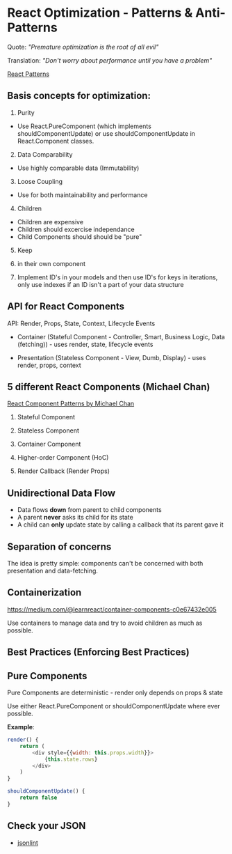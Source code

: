 # React Optimization - Patterns & Anti-Patterns

Quote: *"Premature optimization is the root of all evil"* 

Translation: *"Don't worry about performance until you have a problem"*


[React Patterns](http://reactpatterns.com/)

## Basis concepts for optimization:

1. Purity
- Use React.PureComponent (which implements shouldComponentUpdate) or use shouldComponentUpdate in React.Component classes. 

2. Data Comparability 
- Use highly comparable data (Immutability)

3. Loose Coupling
- Use for both maintainability and performance

4. Children
- Children are expensive
- Children should excercise independance
- Child Components should should be "pure"

5. Keep <li> in their own component

6. Implement ID's in your models and then use ID's for keys in iterations, only use indexes if an ID isn't a part of your data structure


## API for React Components
API: Render, Props, State, Context, Lifecycle Events

- Container (Stateful Component - Controller, Smart, Business Logic, Data (fetching)) - uses render, state, lifecycle events

- Presentation (Stateless Component - View, Dumb, Display) - uses render, props, context


## 5 different React Components (Michael Chan)
[React Component Patterns by Michael Chan](https://www.youtube.com/watch?v=YaZg8wg39QQ)

1. Stateful Component

2. Stateless Component

3. Container Component

4. Higher-order Component (HoC)

5. Render Callback (Render Props)

## Unidirectional Data Flow
- Data flows **down** from parent to child components
- A parent **never** asks its child for its state
- A child can **only** update state by calling a callback that its parent gave it

## Separation of concerns
The idea is pretty simple: components can't be concerned with both presentation and data-fetching. 
[](https://gist.github.com/chantastic/fc9e3853464dffdb1e3c)

## Containerization 
https://medium.com/@learnreact/container-components-c0e67432e005

Use containers to manage data and try to avoid children as much as possible. 

## Best Practices (Enforcing Best Practices)

## Pure Components
Pure Components are deterministic - render only depends on props & state

Use either React.PureComponent or shouldComponentUpdate where ever possible. 

**Example**:
```js
render() {
	return (
		<div style={{width: this.props.width}}>
			{this.state.rows}
		</div>
	)
}
```

```js
shouldComponentUpdate() {
	return false
}

```

## Check your JSON
- [jsonlint](https://jsonlint.com/)


